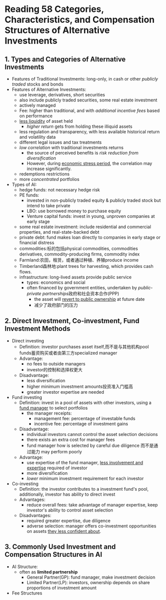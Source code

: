 # Reading 58 Categories, Characteristics, and Compensation Structures of Alternative Investments

## 1. Types and Categories of Alternative Investments

- Features of Traditional Investments: long-only, in cash or other *publicly traded* stocks and bonds
- Features of Alternative Investments:
  - use leverage, derivatives, short securities
  - also include publicly traded securities, some real estate investment
  - actively managed
  - Fee: higher than traditional, and with *additional incentive fees* based on performance
  - <u>less liquidity</u> of asset held
    - *higher return* gets from holding these illiquid assets
  - less regulation and transparency, with less available historical return and volatility data
  - different legal issues and tax treatments
  - *low correlation* with traditional investments returns
    - the source of perceived benefits is *risk reduction from diversification*
    - However, during <u>economic stress period</u>, the correlation may increase significantly.
  - redemptions restrictions
  - more *concentrated* portfolios
- Types of AI:
  - hedge funds: not necessary hedge risk
  - PE funds:
    - invested in non-publicly traded equity & publicly traded stock but intend to take private
    - LBO: use borrowed money to purchase equity
    - Venture capital funds: invest in young, unproven companies at early stage
  - some real estate investment: include residential and commercial properties, and real-state-backed debt
  - private debt: fund makes loan directly to companies in early stage or financial distress
  - commodities:标的包括physical commodities, commodities derivatives, commodity-producing firms, commodity index
  - Farmland:农田，租赁，或者通过种植、养殖produce income
  - Timberland森林地:plant trees for harvesting, which provides cash flows.
  - infrastructure: long-lived assets provide public service
    - types: economics and social
    - often financed by government entities, undertaken by *public-private partnerships*政府和社会资本合作(PPP)
      - the asset will <u>revert to public ownership</u> at future date
      - 减少了政府部门的压力

## 2. Direct Investment, Co-investment, Fund Investment Methods

- Direct investing
  - Definition: investor purchases asset itself,而不是与其他机构pool funds蓄资购买或者由第三方specialized manager
  - Advantage:
    - no fees to outside managers
    - investor的控制和选择权更大
  - Disadvantage:
    - less diversification
    - higher minimum investment amounts投资准入门槛高
    - greater investor expertise are needed
- Fund investing
  - Definition: invest in a pool of assets with other investors, using a <u>fund manager</u> to select portfolios
    - the manager receipts:
      - management fee: percentage of investable funds
      - incentive fee: percentage of investment gains
  - Disadvantage:
    - individual investors cannot control the asset selection decisions
    - there exists an extra cost for manager fees
    - fund manager how is selected by careful due diligence 而不是通过能力 may perform poorly
  - Advantage:
    - use expertise of the fund manager, <u>less involvement and expertise</u> required of investor
    - more diversification
    - *lower* minimum investment requirement for each investor
- Co-investing
  - Definition: the investor contributes to a investment fund's pool, additionally, investor has ability to direct invest
  - Advantages:
    - reduce overall fees: take advantage of manager expertise, keep investor's ability to control asset selection
  - Disadvantages:
    - required greater expertise, due diligence
    - adverse selection: manager offers co-investment opportunities on assets <u>they less confident about</u>.

## 3. Commonly Used Investment and Compensation Structures in AI

- AI Structure:
  - often as **limited partnership**
    - General Partner(GP): fund manager, make investment decision
    - Limited Partner(LP): investors, ownership depends on share proportions of investment amount
- Fee Structures
